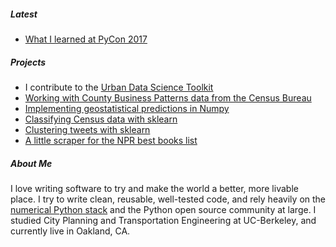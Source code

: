 ##### Latest
* [What I learned at PyCon 2017](posts/pycon17.html)

##### Projects
* I contribute to the [Urban Data Science Toolkit](http://github.com/udst)
* [Working with County Business Patterns data from the Census Bureau](https://github.com/pksohn/county-business-patterns)
* [Implementing geostatistical predictions in Numpy](https://github.com/pksohn/geostatistics)
* [Classifying Census data with sklearn](https://github.com/pksohn/tenure)
* [Clustering tweets with sklearn](https://github.com/pksohn/tweet-clustering)
* [A little scraper for the NPR best books list](https://github.com/pksohn/npr_books)

##### About Me
I love writing software to try and make the world a better, more livable place.
I try to write clean, reusable, well-tested code, and rely heavily on the
[numerical Python stack](https://www.numfocus.org/) and the Python open source
community at large. I studied City Planning and Transportation Engineering
at UC-Berkeley, and currently live in Oakland, CA.
